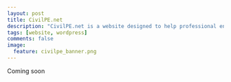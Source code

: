 ```yaml
---
layout: post
title: CivilPE.net
description: "CivilPE.net is a website designed to help professional engineers get licensed."
tags: [website, wordpress]
comments: false
image:
  feature: civilpe_banner.png
---
```


Coming soon
